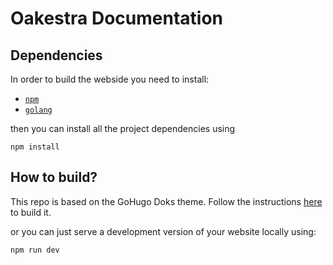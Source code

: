 # Oakestra Documentation

## Dependencies

In order to build the webside you need to install:
- [`npm`](https://nodejs.org/en/download/package-manager)
- [`golang`](https://go.dev/doc/install)

then you can install all the project dependencies using

```
npm install
```

## How to build?

This repo is based on the GoHugo Doks theme. Follow the instructions [here](https://getdoks.org/docs/start-here/installation/#install-dependencies) to build it.

or you can just serve a development version of your website locally using:

```
npm run dev
```

